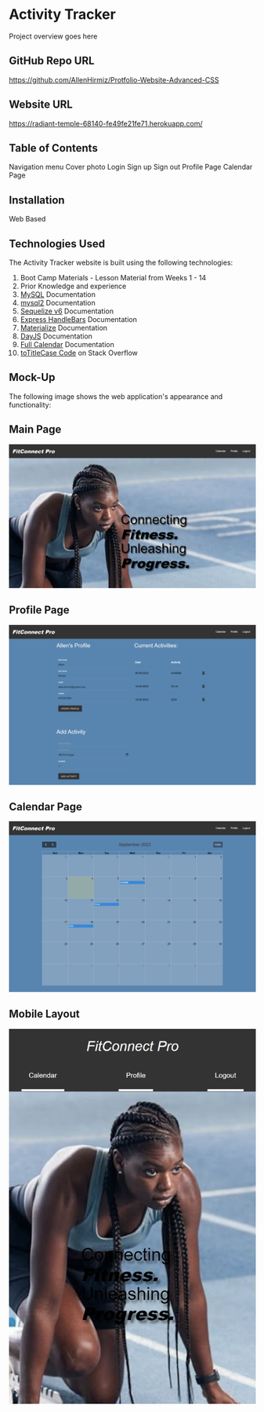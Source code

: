# Activity Tracker

Project overview goes here

## GitHub Repo URL
https://github.com/AllenHirmiz/Protfolio-Website-Advanced-CSS

## Website URL
https://radiant-temple-68140-fe49fe21fe71.herokuapp.com/

## Table of Contents
Navigation menu
Cover photo
Login
Sign up
Sign out
Profile Page
Calendar Page

## Installation
Web Based
## Technologies Used
The Activity Tracker website is built using the following technologies:

1. Boot Camp Materials - Lesson Material from Weeks 1 - 14
2. Prior Knowledge and experience
3. [MySQL][def1] Documentation
4. [mysql2][def2] Documentation
5. [Sequelize v6][def3] Documentation
6. [Express HandleBars][def4] Documentation
7. [Materialize][def5] Documentation
8. [DayJS][def6] Documentation
9. [Full Calendar][def7] Documentation
10. [toTitleCase Code][def8] on Stack Overflow
    
[def1]: https://dev.mysql.com/doc/
[def2]: https://www.npmjs.com/package/mysql2
[def3]: https://www.npmjs.com/package/sequelize
[def4]: https://www.npmjs.com/package/express-handlebars
[def5]: https://materializecss.com/
[def6]: https://day.js.org/docs/en/installation/node-js
[def7]: https://fullcalendar.io/docs
[def8]: https://stackoverflow.com/questions/5086390/jquery-title-case



## Mock-Up

The following image shows the web application's appearance and functionality:

## Main Page
![Activity Tracker main page includes a navigation bar, a cover image, and slogan](./assets/images/main-page.png)

## Profile Page
![Activity Tracker profile page includes a navigation bar, account details and user activities ](./assets/images/profile.png)

## Calendar Page
![Calendar page includes month view page with user activities ](./assets/images/calendar.png)

## Mobile Layout
![Activity Tracker page viewed on small screen ](./assets/images/mobile.png)